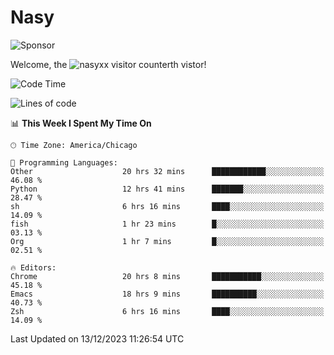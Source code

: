 # Nasy

<!--
<p align="center">
<img height="200" src="https://github-readme-stats.vercel.app/api?username=nasyxx&count_private=true&show_icons=true&theme=dracula&include_all_commits=true"/>
<img height="200" src="https://github-readme-stats.vercel.app/api/top-langs/?username=nasyxx&theme=dracula&hide=html,jupyter+notebook&count_private=true&show_icons=true"/>
</p>

  
----------------
-->

![Sponsor](https://img.shields.io/static/v1.svg?label=Sponsor&message=%E2%9D%A4&logo=GitHub&style=flat&color=pink)
 
Welcome, the ![nasyxx visitor counter](https://count.getloli.com/get/@nasyxx?theme=rule34)th vistor!
 
<!--START_SECTION:waka-->
![Code Time](http://img.shields.io/badge/Code%20Time-4%2C103%20hrs%205%20mins-blue)

![Lines of code](https://img.shields.io/badge/From%20Hello%20World%20I%27ve%20Written-6.3%20million%20lines%20of%20code-blue)

📊 **This Week I Spent My Time On** 

```text
🕑︎ Time Zone: America/Chicago

💬 Programming Languages: 
Other                    20 hrs 32 mins      ████████████░░░░░░░░░░░░░   46.08 % 
Python                   12 hrs 41 mins      ███████░░░░░░░░░░░░░░░░░░   28.47 % 
sh                       6 hrs 16 mins       ████░░░░░░░░░░░░░░░░░░░░░   14.09 % 
fish                     1 hr 23 mins        █░░░░░░░░░░░░░░░░░░░░░░░░   03.13 % 
Org                      1 hr 7 mins         █░░░░░░░░░░░░░░░░░░░░░░░░   02.51 % 

🔥 Editors: 
Chrome                   20 hrs 8 mins       ███████████░░░░░░░░░░░░░░   45.18 % 
Emacs                    18 hrs 9 mins       ██████████░░░░░░░░░░░░░░░   40.73 % 
Zsh                      6 hrs 16 mins       ████░░░░░░░░░░░░░░░░░░░░░   14.09 % 
```


 Last Updated on 13/12/2023 11:26:54 UTC
<!--END_SECTION:waka-->

<!-- ![visitors](https://visitor-badge.laobi.icu/badge?page_id=nasyxx.nasyxx) -->
